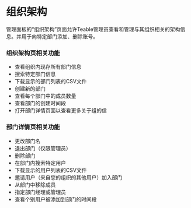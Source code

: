 # 组织架构

管理面板的“组织架构”页面允许Teable管理员查看和管理与其组织相关的架构信息。并用于向特定部门添加、删除账号。

### **组织架构页相关功能**

* 查看组织内现存所有部门信息
* 搜索特定部门信息
* 下载显示的部门列表的CSV文件
* 创建新的部门
* 查看每个部门中的成员数量
* 查看部门的创建时间段
* 打开部门详情页面以查看更多关于组的信

### **部门详情页相关功能**

* 更改部门名
* 退出部门（仅限管理员）
* 删除部门
* 在部门内搜索特定用户
* 下载显示的用户列表的CSV文件
* 邀请用户（来自您的组织的其他用户）加入部门
* 从部门中移除成员
* 指定部门经理或管理员
* 查看个别用户被添加到部门的时间段

